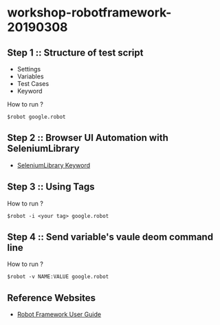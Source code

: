 # workshop-robotframework-20190308

## Step 1 :: Structure of test script
* Settings
* Variables
* Test Cases
* Keyword

How to run ?
```
$robot google.robot
```

## Step 2 :: Browser UI Automation with SeleniumLibrary

* [SeleniumLibrary Keyword](http://robotframework.org/SeleniumLibrary/SeleniumLibrary.html)

## Step 3 :: Using Tags

How to run ?
```
$robot -i <your tag> google.robot
```

## Step 4 :: Send variable's vaule deom command line
How to run ?
```
$robot -v NAME:VALUE google.robot
```



## Reference Websites
* [Robot Framework User Guide](http://robotframework.org/robotframework/latest/RobotFrameworkUserGuide.html)
